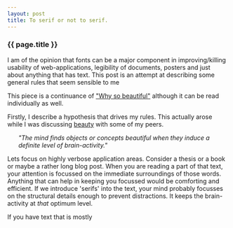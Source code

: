 ```yaml
---
layout: post
title: To serif or not to serif.
---
```


### {{ page.title }}

I am of the opinion that fonts can be a major component in
improving/killing usability of web-applications, legibility of
documents, posters and just about anything that has text. This post is
an attempt at describing some general rules that seem sensible to me

This piece is a continuance of ["Why so beautiful"][1] although it can
be read individually as well. 

Firstly, I describe a hypothesis that drives my rules.  This actually
arose while I was discussing [beauty][1] with some of my peers.  

<div style="width: 90%; margin:auto;">

_"The mind finds objects or concepts beautiful when they induce a
definite level of brain-activity."_

</div>

Lets focus on highly verbose application areas.  Consider a thesis or
a book or maybe a rather long blog post.  When you are reading a part
of that text, your attention is focussed on the immediate surroundings
of those words.  Anything that can help in keeping you focussed would
be comforting and efficient.  If we introduce 'serifs' into the text,
your mind probably focusses on the structural details enough to
prevent distractions.  It keeps the brain-activity at _that_ optimum
level.

If you have text that is mostly

[1]: /archive/7.html
